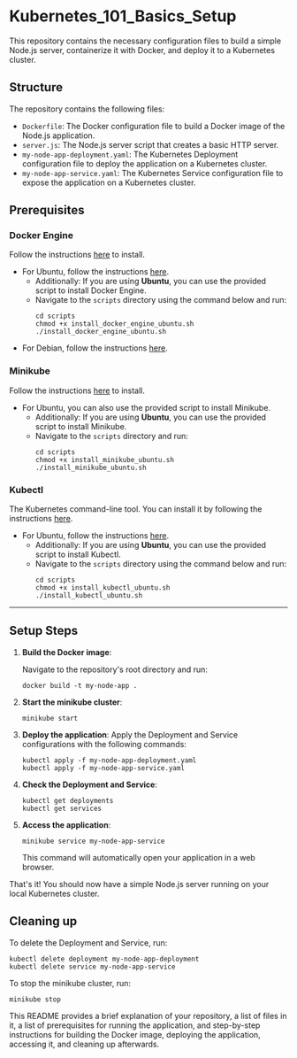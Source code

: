 # Kubernetes_101_Basics_Setup
This repository contains the necessary configuration files to build a simple Node.js server, containerize it with Docker, and deploy it to a Kubernetes cluster.

## Structure

The repository contains the following files:

- `Dockerfile`: The Docker configuration file to build a Docker image of the Node.js application.
- `server.js`: The Node.js server script that creates a basic HTTP server.
- `my-node-app-deployment.yaml`: The Kubernetes Deployment configuration file to deploy the application on a Kubernetes cluster.
- `my-node-app-service.yaml`: The Kubernetes Service configuration file to expose the application on a Kubernetes cluster.

## Prerequisites

### Docker Engine
Follow the instructions [here](https://docs.docker.com/engine/install/) to install.
   - For Ubuntu, follow the instructions [here](https://docs.docker.com/engine/install/ubuntu/).
      - Additionally: If you are using **Ubuntu**, you can use the provided script to install Docker Engine.
      - Navigate to the `scripts` directory using the command below and run:
         ```
         cd scripts
         chmod +x install_docker_engine_ubuntu.sh
         ./install_docker_engine_ubuntu.sh
         ```
   - For Debian, follow the instructions [here](https://docs.docker.com/engine/install/debian/).
### Minikube
Follow the instructions [here](https://minikube.sigs.k8s.io/docs/start/) to install.
   - For Ubuntu, you can also use the provided script to install Minikube.
      - Additionally: If you are using **Ubuntu**, you can use the provided script to install Minikube.
      - Navigate to the `scripts` directory and run:
         ```shell
         cd scripts
         chmod +x install_minikube_ubuntu.sh
         ./install_minikube_ubuntu.sh
         ```
### Kubectl
The Kubernetes command-line tool. You can install it by following the instructions [here](https://kubernetes.io/docs/tasks/tools/).
   - For Ubuntu, follow the instructions [here](https://kubernetes.io/docs/tasks/tools/install-kubectl-linux/).
      - Additionally: If you are using **Ubuntu**, you can use the provided script to install Kubectl.
      - Navigate to the `scripts` directory using the command below and run:
         ```
         cd scripts
         chmod +x install_kubectl_ubuntu.sh
         ./install_kubectl_ubuntu.sh
         ```
---
## Setup Steps

1. **Build the Docker image**:

   Navigate to the repository's root directory and run:

   ```shell
   docker build -t my-node-app .
   ```
   
2. **Start the minikube cluster**:
    ```
    minikube start
    ```
3. **Deploy the application**:
    Apply the Deployment and Service configurations with the following commands:
    ```
    kubectl apply -f my-node-app-deployment.yaml
    kubectl apply -f my-node-app-service.yaml
    ```
4. **Check the Deployment and Service**:
    ```
    kubectl get deployments
    kubectl get services
    ```
5. **Access the application**:
    ```
    minikube service my-node-app-service
    ```
   This command will automatically open your application in a web browser.

That's it! You should now have a simple Node.js server running on your local Kubernetes cluster.

## Cleaning up
To delete the Deployment and Service, run:
```
kubectl delete deployment my-node-app-deployment
kubectl delete service my-node-app-service
```
To stop the minikube cluster, run:
```
minikube stop
```

This README provides a brief explanation of your repository, a list of files in it, a list of prerequisites for running the application, and step-by-step instructions for building the Docker image, deploying the application, accessing it, and cleaning up afterwards.
